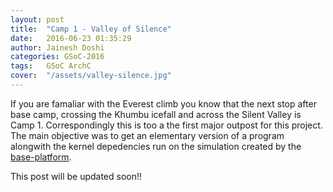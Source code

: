 ```yaml
---
layout: post
title:  "Camp 1 - Valley of Silence"
date:   2016-06-23 01:35:29
author: Jainesh Doshi
categories: GSoC-2016
tags:	GSoC ArchC
cover:  "/assets/valley-silence.jpg"
---
```


If you are famaliar with the Everest climb you know that the next stop after base camp, crossing the Khumbu icefall and across the Silent Valley is Camp 1. Correspondingly this is too a the first major outpost for this project. The main objective was to get an elementary version of a program alongwith the kernel depedencies run on the simulation created by the [base-platform][base-platform]. 

This post will be updated soon!!

[archc]:			http://www.archc.org/
[ecos]:				http://ecos.sourceware.org/
[gem5]:				www.gem5.org/
[gem5-linux-image]:	http://www.m5sim.org/Download
[mpsoc]:			http://www.archc.org/benchs/mpsocbench/index.html
[rodolfo]:			http://www.ic.unicamp.br/~rodolfo/
[csl]:				https://lsc.ic.unicamp.br/
[unicamp]:			https://www.unicamp.br/unicamp/en
[mips-isa]:			https://ti.tuwien.ac.at/cps/teaching/courses/cavo/files/MIPS32-IS.pdf
[base-platform]:	https://github.com/jaineshdoshi/base_platform
[arp-leon]:			https://github.com/ArchC/arp-leon
